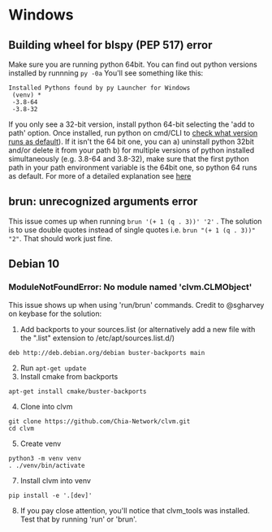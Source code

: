 # Windows
## Building wheel for blspy (PEP 517) error
Make sure you are running python 64bit. You can find out python versions installed by runnning
`py -0a`
You'll see something like this:

    Installed Pythons found by py Launcher for Windows
     (venv) *
     -3.8-64
     -3.8-32
 
If you only see a 32-bit version, install python 64-bit selecting the 'add to path' option. Once installed, run python on cmd/CLI to [check what version runs as default](https://stackoverflow.com/a/10966396/1202124)). If it isn't the 64 bit one, you can
a) uninstall python 32bit and/or delete it from your path
b) for multiple versions of python installed simultaneously (e.g. 3.8-64 and 3.8-32), make sure that the first python path in your path environment variable is the 64bit one, so python 64 runs as default. For more of a detailed explanation see [here](https://stackoverflow.com/questions/57328054/change-default-version-of-python-from-32bit-to-64bit/66102653#66102653)

## brun: unrecognized arguments error
This issue comes up when running ```brun '(+ 1 (q . 3))' '2'``` . The solution is to use double quotes instead of single quotes i.e. ```brun "(+ 1 (q . 3))" "2"```. That should work just fine.

## Debian 10
### ModuleNotFoundError: No module named 'clvm.CLMObject'
This issue shows up when using 'run/brun' commands. Credit to @sgharvey on keybase for the solution:

1. Add backports to your sources.list (or alternatively add a new file with the ".list" extension to /etc/apt/sources.list.d/)
```
deb http://deb.debian.org/debian buster-backports main
```

2. Run ```apt-get update```
3. Install cmake from backports
```
apt-get install cmake/buster-backports
```
4. Clone into clvm
```
git clone https://github.com/Chia-Network/clvm.git
cd clvm
```
5. Create venv
```
python3 -m venv venv
. ./venv/bin/activate
```
7. Install clvm into venv
```
pip install -e '.[dev]'
```
8. If you pay close attention, you'll notice that clvm_tools was installed. Test that by running 'run' or 'brun'.